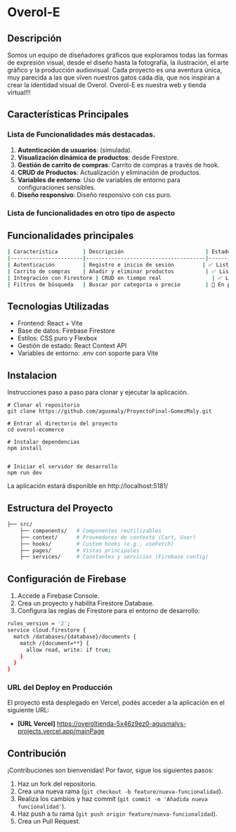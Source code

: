 # Overol-E

## Descripción
Somos un equipo de diseñadores gráficos que exploramos todas las formas de expresión visual, desde el diseño hasta la fotografía, la ilustración, el arte gráfico y la producción audiovisual. Cada proyecto es una aventura única, muy parecida a las que viven nuestros gatos cada día, que nos inspiran a crear la identidad visual de Overol. Overol-E es nuestra web y tienda virtual!!!

## Características Principales
### Lista de Funcionalidades más destacadas.

1. **Autenticación de usuarios**: (simulada).
2. **Visualización dinámica de productos**: desde Firestore.
3. **Gestión de carrito de compras**: Carrito de compras a través de hook.
4. **CRUD de Productos**: Actualización y eliminación de productos.
5. **Variables de entorno**: Uso de variables de entorno para configuraciones sensibles.
6. **Diseño responsivo**: Diseño responsivo con css puro.

### Lista de funcionalidades en otro tipo de aspecto

## Funcionalidades principales

```sh
| Característica        | Descripción                          | Estado   |
|-----------------------|--------------------------------------|----------|
| Autenticación         | Registro e inicio de sesión         | ✅ Listo  |
| Carrito de compras    | Añadir y eliminar productos          | ✅ Listo  |
| Integración con Firestore | CRUD en tiempo real                | ✅ Listo  |
| Filtros de búsqueda   | Buscar por categoría o precio        | 🔄 En progreso |
```

## Tecnologias Utilizadas

- Frontend: React + Vite
- Base de datos: Firebase Firestore
- Estilos: CSS puro y Flexbox
- Gestión de estado: React Context API
- Variables de entorno: .env con soporte para Vite

## Instalacion

Instrucciones paso a paso para clonar y ejecutar la aplicación.

```shellscript
# Clonar el repositorio
git clone https://github.com/agusmaly/ProyectoFinal-GomezMaly.git

# Entrar al directorio del proyecto
cd overol-ecomerce

# Instalar dependencias
npm install


# Iniciar el servidor de desarrollo
npm run dev
```

La aplicación estará disponible en http://localhost:5181/

## Estructura del Proyecto

```sh
├── src/
    ├── components/   # Componentes reutilizables
    ├── context/      # Proveedores de contexto (Cart, User)
    ├── hooks/        # Custom hooks (e.g., useFetch)
    ├── pages/        # Vistas principales
    ├── services/     # Constantes y servicios (Firebase config)
```

## Configuración de Firebase
1. Accede a Firebase Console.
2. Crea un proyecto y habilita Firestore Database.
3. Configura las reglas de Firestore para el entorno de desarrollo:

```sh
rules_version = '2';
service cloud.firestore {
  match /databases/{database}/documents {
    match /{document=**} {
      allow read, write: if true;
    }
  }
}
```

### URL del Deploy en Producción
El proyecto está desplegado en Vercel, podés acceder a la aplicación en el siguiente URL:
- **[URL Vercel]**
https://overoltienda-5x46z9ez0-agusmalys-projects.vercel.app/mainPage

## Contribución

¡Contribuciones son bienvenidas! Por favor, sigue los siguientes pasos:

1. Haz un fork del repositorio.
2. Crea una nueva rama (`git checkout -b feature/nueva-funcionalidad`).
3. Realiza los cambios y haz commit (`git commit -m 'Añadida nueva funcionalidad'`).
4. Haz push a tu rama (`git push origin feature/nueva-funcionalidad`).
5. Crea un Pull Request.

##